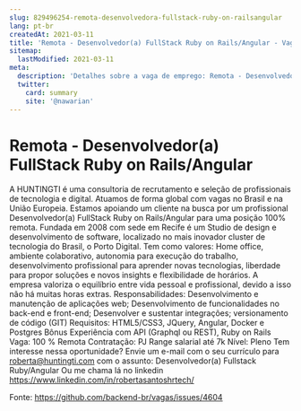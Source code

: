 ```yaml
---
slug: 829496254-remota-desenvolvedora-fullstack-ruby-on-railsangular
lang: pt-br
createdAt: 2021-03-11
title: 'Remota - Desenvolvedor(a) FullStack Ruby on Rails/Angular - Vaga de Emprego'
sitemap:
  lastModified: 2021-03-11
meta:
  description: 'Detalhes sobre a vaga de emprego: Remota - Desenvolvedor(a) FullStack Ruby on Rails/Angular'
  twitter:
    card: summary
    site: '@nawarian'
---
```


# Remota - Desenvolvedor(a) FullStack Ruby on Rails/Angular

A HUNTINGTI é uma consultoria de recrutamento e seleção de profissionais de tecnologia e digital. Atuamos de forma global com vagas no Brasil e na União Europeia.
Estamos apoiando um cliente na busca por um profissional Desenvolvedor(a) FullStack Ruby on Rails/Angular para uma posição 100% remota. Fundada em 2008 com sede em Recife é um Studio de design e desenvolvimento de software, localizado no mais inovador cluster de tecnologia do Brasil, o Porto Digital. Tem como valores: Home office, ambiente colaborativo, autonomia para execução do trabalho, desenvolvimento profissional para aprender novas tecnologias, liberdade para propor soluções e novos insights e flexibilidade de horários. A empresa valoriza o equilíbrio entre vida pessoal e profissional, devido a isso não há muitas horas extras.
Responsabilidades:
Desenvolvimento e manutenção de aplicações web;
Desenvolvimento de funcionalidades no back-end e front-end;
Desenvolver e sustentar integrações; versionamento de código (GIT)
Requisitos:
HTML5/CSS3, JQuery, Angular, Docker e Postgres Bônus Experiência com API (Graphql ou REST), Ruby on Rails
Vaga: 100 % Remota
Contratação: PJ
Range salarial até 7k
Nível: Pleno
Tem interesse nessa oportunidade?
Envie um e-mail com o seu currículo para roberta@huntingti.com com o assunto: Desenvolvedor(a) Fullstack Ruby/Angular
Ou me chama lá no linkedin https://www.linkedin.com/in/robertasantoshrtech/


Fonte: https://github.com/backend-br/vagas/issues/4604